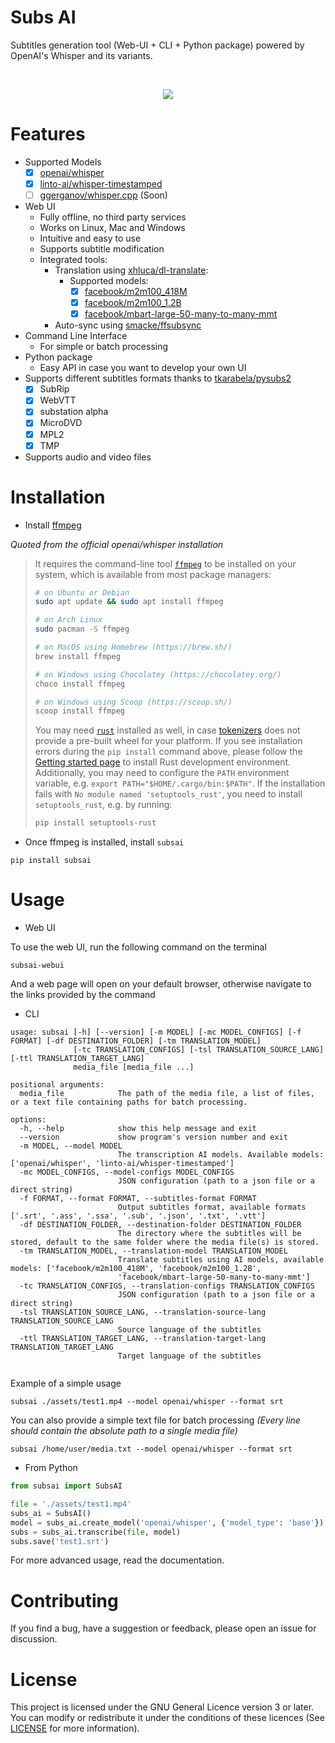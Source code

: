 # Subs AI
Subtitles generation tool (Web-UI + CLI + Python package) powered by OpenAI's Whisper and its variants.

<br/>
<p align="center">
  <img src="./assets/demo/demo.gif">
</p>

# Features
* Supported Models
  * [x] [openai/whisper](https://github.com/openai/whisper)
  * [x] [linto-ai/whisper-timestamped](https://github.com/linto-ai/whisper-timestamped)
  * [ ] [ggerganov/whisper.cpp](https://github.com/ggerganov/whisper.cpp) (Soon)
  
* Web UI
  * Fully offline, no third party services 
  * Works on Linux, Mac and Windows
  * Intuitive and easy to use
  * Supports subtitle modification
  * Integrated tools:
    * Translation using [xhluca/dl-translate](https://github.com/xhluca/dl-translate):
      * Supported models:
        * [x] [facebook/m2m100_418M](https://huggingface.co/facebook/m2m100_418M)
        * [x] [facebook/m2m100_1.2B](https://huggingface.co/facebook/m2m100_1.2B)
        * [x] [facebook/mbart-large-50-many-to-many-mmt](https://huggingface.co/facebook/mbart-large-50-many-to-many-mmt)
    * Auto-sync using [smacke/ffsubsync](https://github.com/smacke/ffsubsync)
* Command Line Interface
  * For simple or batch processing
* Python package
  * Easy API in case you want to develop your own UI
* Supports different subtitles formats thanks to [tkarabela/pysubs2](https://github.com/tkarabela/pysubs2/)
  * [x] SubRip
  * [x] WebVTT
  * [x] substation alpha
  * [x] MicroDVD
  * [x] MPL2
  * [x] TMP
* Supports audio and video files
# Installation 
* Install [ffmpeg](https://ffmpeg.org/)

_Quoted from the official openai/whisper installation_
> It requires the command-line tool [`ffmpeg`](https://ffmpeg.org/) to be installed on your system, which is available from most package managers:
> ```bash
> # on Ubuntu or Debian
> sudo apt update && sudo apt install ffmpeg
>
> # on Arch Linux
>sudo pacman -S ffmpeg
>
> # on MacOS using Homebrew (https://brew.sh/)
> brew install ffmpeg
>
> # on Windows using Chocolatey (https://chocolatey.org/)
> choco install ffmpeg
>
> # on Windows using Scoop (https://scoop.sh/)
> scoop install ffmpeg
>```
>You may need [`rust`](http://rust-lang.org) installed as well, in case [tokenizers](https://pypi.org/project/tokenizers/) does not provide a pre-built wheel for your platform. If you see installation errors during the `pip install` command above, please follow the [Getting started page](https://www.rust-lang.org/learn/get-started) to install Rust development environment. Additionally, you may need to configure the `PATH` environment variable, e.g. `export PATH="$HOME/.cargo/bin:$PATH"`. If the installation fails with `No module named 'setuptools_rust'`, you need to install `setuptools_rust`, e.g. by running:
>```bash
>pip install setuptools-rust
>``` 

* Once ffmpeg is installed, install `subsai`

```shell
pip install subsai
```
# Usage
* Web UI

To use the web UI, run the following command on the terminal
```shell
subsai-webui
```

And a web page will open on your default browser, otherwise navigate to the links provided by the command

* CLI

```shell
usage: subsai [-h] [--version] [-m MODEL] [-mc MODEL_CONFIGS] [-f FORMAT] [-df DESTINATION_FOLDER] [-tm TRANSLATION_MODEL]
              [-tc TRANSLATION_CONFIGS] [-tsl TRANSLATION_SOURCE_LANG] [-ttl TRANSLATION_TARGET_LANG]
              media_file [media_file ...]

positional arguments:
  media_file            The path of the media file, a list of files, or a text file containing paths for batch processing.

options:
  -h, --help            show this help message and exit
  --version             show program's version number and exit
  -m MODEL, --model MODEL
                        The transcription AI models. Available models: ['openai/whisper', 'linto-ai/whisper-timestamped']
  -mc MODEL_CONFIGS, --model-configs MODEL_CONFIGS
                        JSON configuration (path to a json file or a direct string)
  -f FORMAT, --format FORMAT, --subtitles-format FORMAT
                        Output subtitles format, available formats ['.srt', '.ass', '.ssa', '.sub', '.json', '.txt', '.vtt']
  -df DESTINATION_FOLDER, --destination-folder DESTINATION_FOLDER
                        The directory where the subtitles will be stored, default to the same folder where the media file(s) is stored.
  -tm TRANSLATION_MODEL, --translation-model TRANSLATION_MODEL
                        Translate subtitles using AI models, available models: ['facebook/m2m100_418M', 'facebook/m2m100_1.2B',
                        'facebook/mbart-large-50-many-to-many-mmt']
  -tc TRANSLATION_CONFIGS, --translation-configs TRANSLATION_CONFIGS
                        JSON configuration (path to a json file or a direct string)
  -tsl TRANSLATION_SOURCE_LANG, --translation-source-lang TRANSLATION_SOURCE_LANG
                        Source language of the subtitles
  -ttl TRANSLATION_TARGET_LANG, --translation-target-lang TRANSLATION_TARGET_LANG
                        Target language of the subtitles


```

Example of a simple usage
```shell
subsai ./assets/test1.mp4 --model openai/whisper --format srt
```

You can also provide a simple text file for batch processing 
_(Every line should contain the absolute path to a single media file)_

```shell
subsai /home/user/media.txt --model openai/whisper --format srt
```

* From Python

```python
from subsai import SubsAI

file = './assets/test1.mp4'
subs_ai = SubsAI()
model = subs_ai.create_model('openai/whisper', {'model_type': 'base'})
subs = subs_ai.transcribe(file, model)
subs.save('test1.srt')
```
For more advanced usage, read the documentation.

# Contributing
If you find a bug, have a suggestion or feedback, please open an issue for discussion.


# License

This project is licensed under the GNU General Licence version 3 or later. You can modify or redistribute it under the conditions
of these licences (See [LICENSE](./LICENSE) for more information).

